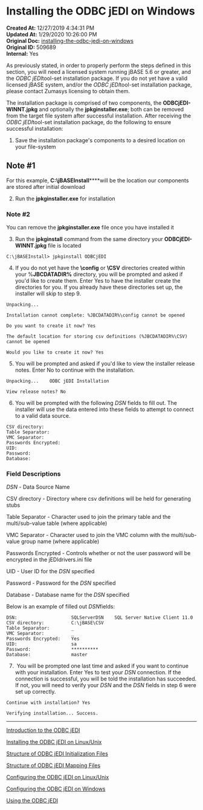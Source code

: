 # Installing the ODBC jEDI on Windows

**Created At:** 12/27/2019 4:34:31 PM  
**Updated At:** 1/29/2020 10:26:00 PM  
**Original Doc:** [installing-the-odbc-jedi-on-windows](https://docs.jbase.com/installing-the-odbc-jedi-on-windows)  
**Original ID:** 509689  
**Internal:** Yes  

As previously stated, in order to properly perform the steps defined in this section, you will need a licensed system running jBASE 5.6 or greater, and the *ODBC* *jEDI*tool-set installation package. If you do not yet have a valid licensed jBASE system, and/or the *ODBC* *jEDI*tool-set installation package, please contact Zumasys licensing to obtain them.

The installation package is comprised of two components, the **ODBCjEDI-WINNT.jpkg** and optionally the **jpkginstaller.exe**; both can be removed from the target file system after successful installation. After receiving the *ODBC* *jEDI*tool-set installation package, do the following to ensure successful installation:

1. Save the installation package's components to a desired location on your file-system

## Note #1

For this example, **C:\jBASEInstall****\**will be the location our components are stored after initial download

2. Run the **jpkginstaller.exe** for installation

### Note #2

You can remove the **jpkginstaller.exe** file once you have installed it

3. Run the **jpkginstall** command from the same directory your **ODBCjEDI-WINNT.jpkg** file is located

```
C:\jBASEInstall> jpkginstall ODBCjEDI
```

4. If you do not yet have the **\\config** or **\\CSV** directories created within your %**JBCDATADIR%** directory, you will be prompted and asked if you'd like to create them. Enter Yes to have the installer create the directories for you. If you already have these directories set up, the installer will skip to step 9.

```
Unpacking...

Installation cannot complete: %JBCDATADIR%\config cannot be opened

Do you want to create it now? Yes

The default location for storing csv definitions (%JBCDATADIR%\CSV) cannot be opened

Would you like to create it now? Yes
```

5. You will be prompted and asked if you'd like to view the installer release notes. Enter No to continue with the installation.

```
Unpacking...    ODBC jEDI Installation

View release notes? No
```

6. You will be prompted with the following *DSN* fields to fill out. The installer will use the data entered into these fields to attempt to connect to a valid data source.

```
CSV directory:
Table Separator:
VMC Separator:
Passwords Encrypted:
UID:
Password:
Database:
```

### Field Descriptions

*DSN* - Data Source Name

CSV directory - Directory where csv definitions will be held for generating stubs

Table Separator - Character used to join the primary table and the multi/sub-value table (where applicable)

VMC Separator - Character used to join the VMC column with the multi/sub-value group name (where applicable)

Passwords Encrypted - Controls whether or not the user password will be encrypted in the jEDIdrivers.ini file

UID - User ID for the *DSN* specified

Password - Password for the *DSN* specified

Database - Database name for the *DSN* specified

Below is an example of filled out *DSN*fields:

```
DSN:                    SQLServerDSN    SQL Server Native Client 11.0
CSV directory:          C:\jBASE\CSV  
Table Separator:        _
VMC Separator:          _  
Passwords Encrypted:    Yes
UID:                    sa
Password:               **********
Database:               master 
```

7.  You will be prompted one last time and asked if you want to continue with your installation. Enter Yes to test your *DSN* connection. If the connection is successful, you will be told the installation has succeeded. If not, you will need to verify your *DSN* and the *DSN* fields in step 6 were set up correctly.

```
Continue with installation? Yes

Verifying installation... Success.
```

----------------------------------------------------------------------------------------------------------------------------

[Introduction to the ODBC jEDI](./../introduction-to-the-odbc-jedi)

[Installing the ODBC jEDI on Linux/Unix](./../installing-the-odbc-jedi-on-linux&unix)

[Structure of ODBC jEDI Initialization Files](./../structure-of-odbc-jedi-initialization-files)

[Structure of ODBC jEDI Mapping Files](./../structure-of-odbc-jedi-mapping-files)

[Configuring the ODBC jEDI on Linux/Unix](./../configuring-the-odbc-jedi-on-linux&unix)

[Configuring the ODBC jEDI on Windows](./../configuring-the-odbc-jedi-on-windows)

[Using the ODBC jEDI](./../using-the-odbc-jedi)

